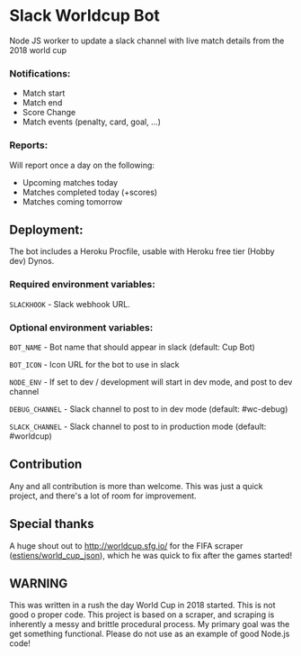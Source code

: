 # Slack Worldcup Bot

Node JS worker to update a slack channel with live match details from the 2018 world cup

### Notifications:
- Match start
- Match end
- Score Change
- Match events (penalty, card, goal, ...)

### Reports: 
Will report once a day on the following:
- Upcoming matches today
- Matches completed today (+scores)
- Matches coming tomorrow

## Deployment:

The bot includes a Heroku Procfile, usable with Heroku free tier (Hobby dev) Dynos.

### Required environment variables:

`SLACKHOOK` - Slack webhook URL.

### Optional environment variables:

`BOT_NAME` - Bot name that should appear in slack (default: Cup Bot)

`BOT_ICON` - Icon URL for the bot to use in slack

`NODE_ENV` - If set to dev / development will start in dev mode, and post to dev channel

`DEBUG_CHANNEL` - Slack channel to post to in dev mode (default: #wc-debug)

`SLACK_CHANNEL` - Slack channel to post to in production mode (default: #worldcup)

## Contribution

Any and all contribution is more than welcome.
This was just a quick project, and there's a lot of room for improvement.

## Special thanks

A huge shout out to http://worldcup.sfg.io/ for the FIFA scraper ([estiens/world_cup_json](https://github.com/estiens/world_cup_json)), which he was quick to fix after the games started!

## WARNING

This was written in a rush the day World Cup in 2018 started. This is not good o proper code. 
This project is based on a scraper, and scraping is inherently a messy and brittle procedural process.
My primary goal was the get something functional. Please do not use as an example of good Node.js code!
